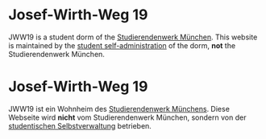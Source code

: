 <!-- English -->
# Josef-Wirth-Weg 19
JWW19 is a student dorm of the [Studierendenwerk München](https://www.studentenwerk-muenchen.de/wohnen/). This website is maintained by the [student self-administration](#about) of the dorm, **not** the Studierendenwerk München.

<!-- Deutsch -->
# Josef-Wirth-Weg 19
JWW19 ist ein Wohnheim des [Studierendenwerk Münchens](https://www.studentenwerk-muenchen.de/en/accommodation/). Diese Webseite wird **nicht** vom Studierendenwerk München, sondern von der [studentischen Selbstverwaltung](#about) betrieben.
